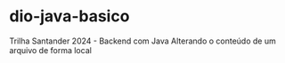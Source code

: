 # dio-java-basico
Trilha Santander 2024 - Backend com Java
Alterando o conteúdo de um arquivo de forma local